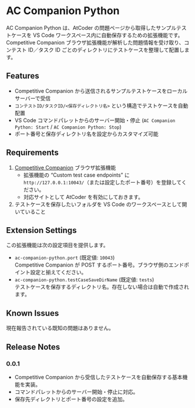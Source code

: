 # AC Companion Python

AC Companion Python は、AtCoder の問題ページから取得したサンプルテストケースを VS Code ワークスペース内に自動保存するための拡張機能です。Competitive Companion ブラウザ拡張機能が解析した問題情報を受け取り、コンテスト ID／タスク ID ごとのディレクトリにテストケースを整理して配置します。

## Features

- Competitive Companion から送信されるサンプルテストケースをローカルサーバーで受信
- `コンテストID/タスクID/<保存ディレクトリ名>` という構造でテストケースを自動配置
- VS Code コマンドパレットからのサーバー開始・停止 (`AC Companion Python: Start` / `AC Companion Python: Stop`)
- ポート番号と保存ディレクトリ名を設定からカスタマイズ可能

## Requirements

1. [Competitive Companion](https://github.com/jmerle/competitive-companion) ブラウザ拡張機能
   - 拡張機能の “Custom test case endpoints” に `http://127.0.0.1:10043/`（または設定したポート番号）を登録してください。
   - 対応サイトとして AtCoder を有効にしておきます。
2. テストケースを保存したいフォルダを VS Code のワークスペースとして開いていること

## Extension Settings

この拡張機能は次の設定項目を提供します。

- `ac-companion-python.port` (既定値: `10043`)  
  Competitive Companion が POST するポート番号。ブラウザ側のエンドポイント設定と揃えてください。
- `ac-companion-python.testCaseSaveDirName` (既定値: `tests`)  
  テストケースを保存するディレクトリ名。存在しない場合は自動で作成されます。

## Known Issues

現在報告されている既知の問題はありません。

## Release Notes

### 0.0.1

- Competitive Companion から受信したテストケースを自動保存する基本機能を実装。
- コマンドパレットからのサーバー開始・停止に対応。
- 保存先ディレクトリとポート番号の設定を追加。
